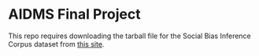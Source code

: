 # AIDMS Final Project

This repo requires downloading the tarball file for the Social Bias Inference Corpus dataset from [this site](https://maartensap.com/social-bias-frames/).
